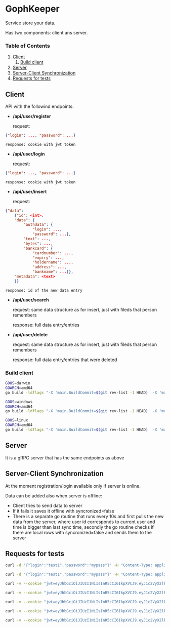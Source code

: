 # GophKeeper

Service store your data.

Has two components: client ans server.

### Table of Contents

1. [Client](#client)
    1. [Build client](#build-client)
2. [Server](#server)
3. [Server-Client Synchronization](#server-client-synchronization)
4. [Requests for tests](#requests-for-tests)

## Client

API with the followind endpoints:

* **/api/user/register**

    request:

```json
{"login": ..., "password": ...}
```

    response: cookie with jwt token

* **/api/user/login**

    request:

```json
{"login": ..., "password": ...}
```

    response: cookie with jwt token

* **/api/user/insert**

    request:

```json
{"data": 
    {"id": <int>, 
    "data": {
        "authdata": {
            "login": ..., 
            "password": ...}, 
        "text": ..., 
        "bytes": ..., 
        "bankcard": {
            "cardnumber": ..., 
            "expiry": ..., 
            "holdername": ..., 
            "address": ..., 
            "bankname": ...}}, 
    "metadata": <text>
    }}
```

    response: id of the new data entry

* **/api/user/search**

    request: same data structure as for insert, just with fileds that person remembers

    response: full data entry/entries
* **/api/user/delete**

    request: same data structure as for insert, just with fileds that person remembers

    response: full data entry/entries that were deleted

### Build client

```bash
GOOS=darwin 
GOARCH=amd64
go build -ldflags "-X 'main.BuildCommit=$(git rev-list -1 HEAD)' -X 'main.BuildDate=$(date)' -X 'main.Version=1.0'" -o client'-'$GOOS'-'$GOARCH
```

```bash
GOOS=windows 
GOARCH=amd64
go build -ldflags "-X 'main.BuildCommit=$(git rev-list -1 HEAD)' -X 'main.BuildDate=$(date)' -X 'main.Version=1.0'" -o client'-'$GOOS'-'$GOARCH'.exe'
```

```bash
GOOS=linux 
GOARCH=amd64
go build -ldflags "-X 'main.BuildCommit=$(git rev-list -1 HEAD)' -X 'main.BuildDate=$(date)' -X 'main.Version=1.0'" -o client'-'$GOOS'-'$GOARCH
```

## Server

It is a gRPC server that has the same endpoints as above

## Server-Client Synchronization

At the moment registration/login available only if server is online.

Data can be added also when server is offline:

* Client tries to send data to server
* If it fails it saves it offline with syncronized=false
* There is a separate go routine that runs every 10s and first pulls the new data from the server, where user id corresponds to current user and time is bigger than last sync time, secondly the go routine checks if there are local rows with syncronized=false and sends them to the server

## Requests for tests

```bash
curl -d '{"login":"test1","password":"mypass"}' -H "Content-Type: application/json" -X POST http://localhost:8081/api/user/register
```

```bash
curl -d '{"login":"test1","password":"mypass"}' -H "Content-Type: application/json" -X POST http://localhost:8081/api/user/login
```

```bash
curl -v --cookie "jwt=eyJhbGciOiJIUzI1NiIsInR5cCI6IkpXVCJ9.eyJ1c2VyX2lkIjoyfQ.XUjieZQLFHd61t9ZjifbQ6c1BGB6ANYD1Xo-aog249U" -d '{"Data": {"BankCard":{"CardNumber": 123456789}}, "Metadata": "this is my card"}' -H "Content-Type: application/json" -X POST http://localhost:8081/api/user/insert
```

```bash
curl -v --cookie "jwt=eyJhbGciOiJIUzI1NiIsInR5cCI6IkpXVCJ9.eyJ1c2VyX2lkIjoyfQ.XUjieZQLFHd61t9ZjifbQ6c1BGB6ANYD1Xo-aog249U" -d '{"Data": {"AuthData":{"login": "login1", "password": "pass1"}}, "Metadata": "this is my login"}' -H "Content-Type: application/json" -X POST http://localhost:8081/api/user/insert
```

```bash
curl -v --cookie "jwt=eyJhbGciOiJIUzI1NiIsInR5cCI6IkpXVCJ9.eyJ1c2VyX2lkIjoyfQ.XUjieZQLFHd61t9ZjifbQ6c1BGB6ANYD1Xo-aog249U" -d '{"Metadata": "this is my card"}' -H "Content-Type: application/json" -X GET http://localhost:8081/api/user/search
```

```bash
curl -v --cookie "jwt=eyJhbGciOiJIUzI1NiIsInR5cCI6IkpXVCJ9.eyJ1c2VyX2lkIjoyfQ.XUjieZQLFHd61t9ZjifbQ6c1BGB6ANYD1Xo-aog249U" -d '{"ID": 1, "Metadata": "this is my card"}' -H "Content-Type: application/json" -X GET http://localhost:8081/api/user/search
```

```bash
curl -v --cookie "jwt=eyJhbGciOiJIUzI1NiIsInR5cCI6IkpXVCJ9.eyJ1c2VyX2lkIjoyfQ.XUjieZQLFHd61t9ZjifbQ6c1BGB6ANYD1Xo-aog249U" -d '{"Data": {"AuthData":{"login": "login1"}}}' -H "Content-Type: application/json" -X GET http://localhost:8081/api/user/search
```

